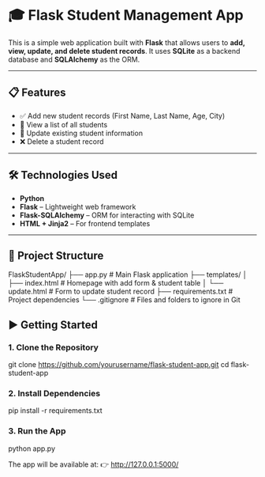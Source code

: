 # 🎓 Flask Student Management App

This is a simple web application built with **Flask** that allows users to **add, view, update, and delete student records**. It uses **SQLite** as a backend database and **SQLAlchemy** as the ORM.

---

## 📋 Features

- ✅ Add new student records (First Name, Last Name, Age, City)
- 🧾 View a list of all students
- 🔁 Update existing student information
- ❌ Delete a student record

---

## 🛠 Technologies Used

- **Python**
- **Flask** – Lightweight web framework
- **Flask-SQLAlchemy** – ORM for interacting with SQLite
- **HTML + Jinja2** – For frontend templates

---

## 📁 Project Structure

FlaskStudentApp/
├── app.py # Main Flask application
├── templates/
│ ├── index.html # Homepage with add form & student table
│ └── update.html # Form to update student record
├── requirements.txt # Project dependencies
└── .gitignore # Files and folders to ignore in Git

## ▶️ Getting Started

### 1. Clone the Repository


git clone https://github.com/yourusername/flask-student-app.git
cd flask-student-app

### 2. Install Dependencies

pip install -r requirements.txt

### 3. Run the App

python app.py

The app will be available at:
👉 http://127.0.0.1:5000/
